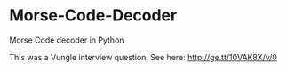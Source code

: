 Morse-Code-Decoder
==================

Morse Code decoder in Python

This was a Vungle interview question. See here: http://ge.tt/10VAK8X/v/0

